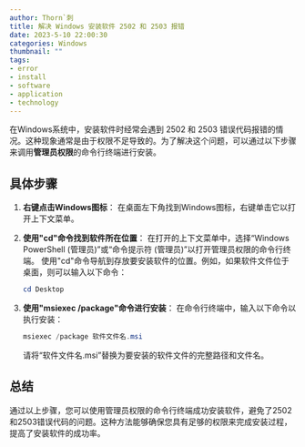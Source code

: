 ```yaml
---
author: Thorn`刺
title: 解决 Windows 安装软件 2502 和 2503 报错
date: 2023-5-10 22:00:30
categories: Windows
thumbnail: ""
tags:
- error
- install
- software
- application
- technology
---
```


在Windows系统中，安装软件时经常会遇到 2502 和 2503 错误代码报错的情况。这种现象通常是由于权限不足导致的。<!--more-->为了解决这个问题，可以通过以下步骤来调用**管理员权限**的命令行终端进行安装。

## 具体步骤

1. **右键点击Windows图标**： 在桌面左下角找到Windows图标，右键单击它以打开上下文菜单。

2. **使用"cd"命令找到软件所在位置**： 在打开的上下文菜单中，选择“Windows PowerShell (管理员)”或“命令提示符 (管理员)”以打开管理员权限的命令行终端。 使用"cd"命令导航到存放要安装软件的位置。例如，如果软件文件位于桌面，则可以输入以下命令：

   ```powershell
   cd Desktop
   ```

3. **使用"msiexec /package"命令进行安装**： 在命令行终端中，输入以下命令以执行安装：

   ```powershell
   msiexec /package 软件文件名.msi
   ```

   请将“软件文件名.msi”替换为要安装的软件文件的完整路径和文件名。

## 总结

通过以上步骤，您可以使用管理员权限的命令行终端成功安装软件，避免了2502和2503错误代码的问题。这种方法能够确保您具有足够的权限来完成安装过程，提高了安装软件的成功率。
